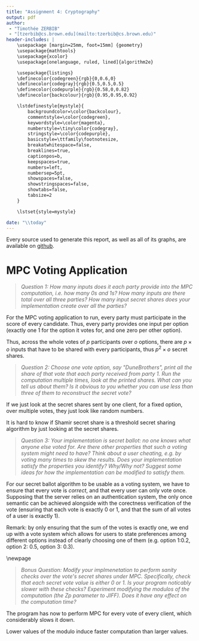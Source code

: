 ```yaml
---
title: "Assignment 4: Cryptography"
output: pdf
author:
 - "Timothée ZERBIB"
 - "[tzerbib@cs.brown.edu](mailto:tzerbib@cs.brown.edu)"
header-includes: |
    \usepackage [margin=25mm, foot=15mm] {geometry}
    \usepackage{mathtools}
    \usepackage{xcolor}
    \usepackage[onelanguage, ruled, lined]{algorithm2e}

    \usepackage{listings}
    \definecolor{codegreen}{rgb}{0,0.6,0}
    \definecolor{codegray}{rgb}{0.5,0.5,0.5}
    \definecolor{codepurple}{rgb}{0.58,0,0.82}
    \definecolor{backcolour}{rgb}{0.95,0.95,0.92}

    \lstdefinestyle{mystyle}{
        backgroundcolor=\color{backcolour},
        commentstyle=\color{codegreen},
        keywordstyle=\color{magenta},
        numberstyle=\tiny\color{codegray},
        stringstyle=\color{codepurple},
        basicstyle=\ttfamily\footnotesize,
        breakatwhitespace=false,
        breaklines=true,
        captionpos=b,
        keepspaces=true,
        numbers=left,
        numbersep=5pt,
        showspaces=false,
        showstringspaces=false,
        showtabs=false,
        tabsize=2
    }

    \lstset{style=mystyle}

date: "\\today"
---
```


Every source used to generate this report, as well as all of its graphs,
are available on [github](https://github.com/tzerbib/csci2390-cryptography-assignment).


# MPC Voting Application  

> *Question 1: How many inputs does it each party provide into
> the MPC computation, i.e. how many 0s and 1s? How many inputs are there total
> over all three parties? How many input secret shares does your implementation
> create over all the parties?*

For the MPC voting application to run, every party must participate in the score
of every candidate. Thus, every party provides one input per option (exactly
one 1 for the option it votes for, and one zero per other option).

Thus, across the whole votes of $p$ participants over $o$ options, there are
$p \times o$ inputs that have to be shared with every participants, thus
$p^2 \times o$ secret shares.


> *Question 2: Choose one vote option, say "DuneBrothers", print all
> the share of that vote that each party received from party 1.
> Run the computation multiple times, look at the printed shares.
> What can you tell us about them? Is it obvious to you whether you can use less
> than three of them to reconstruct the secret vote?*

If we just look at the secret shares sent by one client, for a fixed option,
over multiple votes, they just look like random numbers.

It is hard to know if Shamir secret share is a threshold secret sharing algorithm
by just looking at the secret shares.


> *Question 3: Your implementation is secret ballot: no one knows
> what anyone else voted for. Are there other properties that
> such a voting system might need to have? Think about a user cheating,
> e.g. by voting many times to skew the results. Does your implementation
> satisfy the properties you identify? Why/Why not? Suggest some ideas
> for how the implementation can be modified to satisfy them.*

For our secret ballot algorithm to be usable as a voting system, we have
to ensure that every vote is *correct*, and that every user can only vote once.
Supposing that the server relies on an authentication system,
the only once semantic can be achieved alongside with the corectness verification
of the vote (ensuring that each vote is exactly 0 or 1, and that the sum of all
votes of a user is exactly 1).

Remark: by only ensuring that the sum of the votes is exactly one, we end up
with a vote system which allows for users to state preferences among different
options instead of clearly choosing one of them (e.g. option 1:0.2,
option 2: 0.5, option 3: 0.3).


\newpage
> *Bonus Question: Modify your implmenetation to perform sanity checks over
> the vote's secret shares under MPC. Specifically, check that each
> secret vote value is either 0 or 1. Is your program noticably slower
> with these checks? Experiment modifying the modulos of the computation
> (the Zp parameter to JIFF). Does it have any effect on the computation time?*

The program has now to perform MPC for every vote of every client,
which considerably slows it down.

Lower values of the modulo induce faster computation than larger values.

